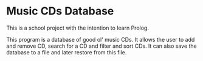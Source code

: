 # Music CDs Database

This is a school project with the intention to learn Prolog.

This program is a database of good ol' music CDs. It allows the user to add and remove CD, search for
a CD and filter and sort CDs. It can also save the database to a file and later restore from this file.
